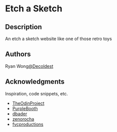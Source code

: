# Etch a Sketch

## Description

An etch a sketch website like one of those retro toys 

## Authors

Ryan Wong[@Decoldest](https://github.com/Decoldest)


## Acknowledgments

Inspiration, code snippets, etc.
* [TheOdinProject](https://github.com/matiassingers/awesome-readme)
* [PurpleBooth](https://gist.github.com/PurpleBooth/109311bb0361f32d87a2)
* [dbader](https://github.com/dbader/readme-template)
* [zenorocha](https://gist.github.com/zenorocha/4526327)
* [fvcproductions](https://gist.github.com/fvcproductions/1bfc2d4aecb01a834b46)
